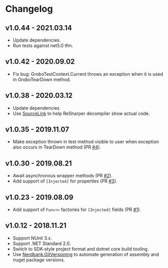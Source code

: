 # Changelog

## v1.0.44 - 2021.03.14
- Update dependencies.
- Run tests against net5.0 tfm.

## v1.0.42 - 2020.09.02
- Fix bug: GroboTestContext.Current throws an exception when it is used in GroboTearDown method.

## v1.0.38 - 2020.03.12
- Update dependencies
- Use [SourceLink](https://github.com/dotnet/sourcelink) to help ReSharper decompiler show actual code.

## v1.0.35 - 2019.11.07
- Make exception thrown in test method visible to user when exception also occurs in TearDown method
  (PR [#4](https://github.com/skbkontur/GroboContainer.NUnitExtensions/pull/4)).

## v1.0.30 - 2019.08.21
- Await asynchronous wrapper methods (PR [#2](https://github.com/skbkontur/GroboContainer.NUnitExtensions/pull/2)).
- Add support of `[Injected]` for properties (PR [#3](https://github.com/skbkontur/GroboContainer.NUnitExtensions/pull/3)).

## v1.0.23 - 2019.08.09
- Add support of `Func<>` factories for `[Injected]` fields (PR [#1](https://github.com/skbkontur/GroboContainer.NUnitExtensions/pull/1)).

## v1.0.12 - 2018.11.21
- Support NUnit 3.x.
- Support .NET Standard 2.0.
- Switch to SDK-style project format and dotnet core build tooling.
- Use [Nerdbank.GitVersioning](https://github.com/AArnott/Nerdbank.GitVersioning) to automate generation of assembly 
  and nuget package versions.
